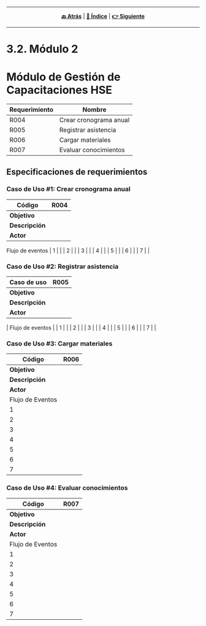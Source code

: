 <hr>
<div align="center">
 
[**🔙 Atrás**](../3.1/3.1.md) | [**📜 Índice**](../../README.md) | [**👉 Siguiente**](../3.3/3.3.md)

</div>
<hr>

# 3.2. Módulo 2

<h1>Módulo de Gestión de Capacitaciones HSE</h1>

| Requerimiento | Nombre |
|---------------|--------|
| R004 | Crear cronograma anual |
| R005 | Registrar asistencia |
| R006 | Cargar materiales |
| R007 | Evaluar conocimientos |

## Especificaciones de requerimientos <br>
### Caso de Uso #1: Crear cronograma anual

| Código | R004 |
|--------|------|
| **Objetivo** |  |
| **Descripción** |  |
| **Actor** |  |

Flujo de eventos
| 1 | |
| 2 | |
| 3 | |
| 4 | |
| 5 | |
| 6 | |
| 7 | |

### Caso de Uso #2: Registrar asistencia
| Caso de uso | R005 |
|-------------|---------------------------|
| **Objetivo** |  |
| **Descripción** |  |
| **Actor** |  |

| Flujo de eventos |
| 1 | |
| 2 | |
| 3 | |
| 4 | |
| 5 | |
| 6 | |
| 7 | |


### Caso de Uso #3: Cargar materiales
| Código | R006 |
|--------|------|
| **Objetivo** |  |
| **Descripción** |  |
| **Actor** |  |
| Flujo de Eventos |
| 1 | |
| 2 | |
| 3 | |
| 4 | |
| 5 | |
| 6 | |
| 7 | |


### Caso de Uso #4: Evaluar conocimientos	
| Código | R007 |
|--------|------|
| **Objetivo** |  |
| **Descripción** |  |
| **Actor** |  |
| Flujo de Eventos |
| 1 | |
| 2 | |
| 3 | |
| 4 | |
| 5 | |
| 6 | |
| 7 | |
